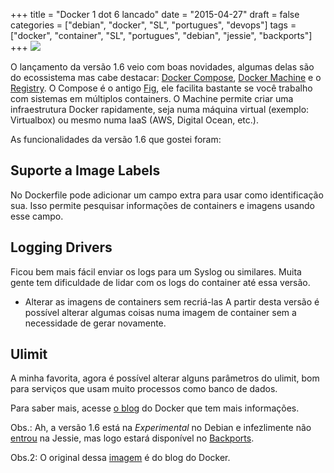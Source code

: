 +++
title = "Docker 1 dot 6 lancado"
date = "2015-04-27"
draft = false
categories = ["debian", "docker", "SL", "portugues", "devops"]
tags = ["docker", "container", "SL", "portugues", "debian", "jessie", "backports"]
+++
![]( /images/docker-1.6.png)

O lançamento da versão 1.6 veio com boas novidades, algumas delas são do
ecossistema mas cabe destacar: [Docker Compose][compose], [Docker Machine][machine]
e o [Registry][registry]. O Compose é o antigo [Fig][fig], ele facilita bastante
se você trabalho com sistemas em múltiplos containers. O Machine permite
criar uma infraestrutura Docker rapidamente, seja numa máquina virtual
(exemplo: Virtualbox) ou mesmo numa IaaS (AWS, Digital Ocean, etc.).

As funcionalidades da versão 1.6 que gostei foram:

## Suporte a Image Labels
No Dockerfile pode adicionar um campo extra para usar como identificação sua.
Isso permite pesquisar informações de containers e imagens usando esse campo.

## Logging Drivers
Ficou bem mais fácil enviar os logs para um Syslog ou similares. Muita gente
tem dificuldade de lidar com os logs do container até essa versão.

- Alterar as imagens de containers sem recriá-las
A partir desta versão é possível alterar algumas coisas numa imagem de
container sem a necessidade de gerar novamente.

## Ulimit
A minha favorita, agora é possível alterar alguns parâmetros do ulimit,
bom para serviços que usam muito processos como banco de dados.

Para saber mais, acesse [o blog][blogdocker] do Docker que tem mais informações.

Obs.: Ah, a versão 1.6 está na *Experimental* no Debian e infezlimente não
[entrou][bugdebian] na Jessie, mas logo estará disponível no [Backports][backports].

Obs.2: O original dessa [imagem][imagem] é do blog do Docker.

[compose]: https://docs.docker.com/compose/
[machine]: https://docs.docker.com/compose/
[registry]: https://docs.docker.com/registry/
[fig]: http://www.fig.sh/
[bugdebian]: https://bugs.debian.org/cgi-bin/bugreport.cgi?bug=781554
[blogdocker]: https://blog.docker.com/2015/04/docker-release-1-6/
[backports]: http://backports.debian.org/
[imagem]: http://blog.docker.com/media/2015/04/docker-1.6.png
